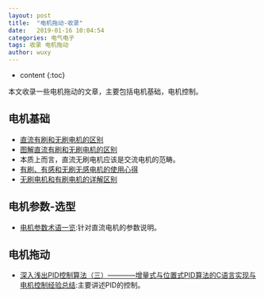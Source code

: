 ```yaml
---
layout: post
title:  "电机拖动-收录"
date:   2019-01-16 10:04:54
categories: 电气电子
tags: 收录 电机拖动
author: wuxy
---
```


* content
{:toc}

本文收录一些电机拖动的文章，主要包括电机基础，电机控制。

## 电机基础
- [直流有刷和无刷电机的区别](http://www.360doc.com/content/18/0106/16/30221635_719579047.shtml)
- [图解直流有刷和无刷电机的区别](http://www.360doc.com/content/17/0821/20/30003042_681051201.shtml)
- 本质上而言，直流无刷电机应该是交流电机的范畴。
- [有刷、有感和无刷无感电机的使用心得](https://blog.csdn.net/dddxxxx/article/details/52564571)
- [无刷电机和有刷电机的详解区别](https://blog.csdn.net/Britripe/article/details/82495078)

## 电机参数-选型
- [电机参数术语一览](https://wenku.baidu.com/view/60bda4ed89eb172ded63b7c7.html):针对直流电机的参数说明。

## 电机拖动
- [深入浅出PID控制算法（三）————增量式与位置式PID算法的C语言实现与电机控制经验总结](https://blog.csdn.net/kilotwo/article/details/79952530):主要讲述PID的控制。
